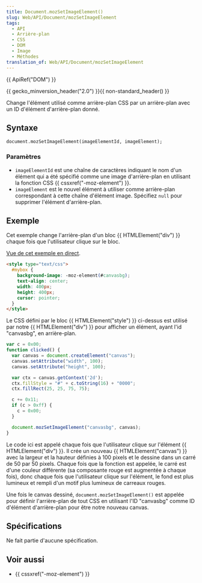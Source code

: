 ```yaml
---
title: Document.mozSetImageElement()
slug: Web/API/Document/mozSetImageElement
tags:
  - API
  - Arrière-plan
  - CSS
  - DOM
  - Image
  - Méthodes
translation_of: Web/API/Document/mozSetImageElement
---
```

{{ ApiRef("DOM") }}

{{ gecko_minversion_header("2.0") }}{{ non-standard_header() }}

Change l'élément utilisé comme arrière-plan CSS par un arrière-plan avec un ID d'élément d'arrière-plan donné.

## Syntaxe

    document.mozSetImageElement(imageElementId, imageElement);

### Paramètres

- `imageElementId` est une chaîne de caractères indiquant le nom d'un élément qui a été spécifié comme une image d'arrière-plan en utilisant la fonction CSS {{ cssxref("-moz-element") }}.
- `imageElement` est le nouvel élément à utiliser comme arrière-plan correspondant à cette chaîne d'élément image. Spécifiez `null` pour supprimer l'élément d'arrière-plan.

## Exemple

Cet exemple change l'arrière-plan d'un bloc {{ HTMLElement("div") }} chaque fois que l'utilisateur clique sur le bloc.

[Vue de cet exemple en direct](/samples/domref/mozSetImageElement.html).

```html
<style type="text/css">
  #mybox {
    background-image: -moz-element(#canvasbg);
    text-align: center;
    width: 400px;
    height: 400px;
    cursor: pointer;
  }
</style>
```

Le CSS défini par le bloc {{ HTMLElement("style") }} ci-dessus est utilisé par notre {{ HTMLElement("div") }} pour afficher un élément, ayant l'id "canvasbg", en arrière-plan.

```js
var c = 0x00;
function clicked() {
  var canvas = document.createElement("canvas");
  canvas.setAttribute("width", 100);
  canvas.setAttribute("height", 100);

  var ctx = canvas.getContext('2d');
  ctx.fillStyle = "#" + c.toString(16) + "0000";
  ctx.fillRect(25, 25, 75, 75);

  c += 0x11;
  if (c > 0xff) {
    c = 0x00;
  }

  document.mozSetImageElement("canvasbg", canvas);
}
```

Le code ici est appelé chaque fois que l'utilisateur clique sur l'élément {{ HTMLElement("div") }}. Il crée un nouveau {{ HTMLElement("canvas") }} avec la largeur et la hauteur définies à 100 pixels et le dessine dans un carré de 50 par 50 pixels. Chaque fois que la fonction est appelée, le carré est d'une couleur différente (sa composante rouge est augmentée à chaque fois), donc chaque fois que l'utilisateur clique sur l'élément, le fond est plus lumineux et rempli d'un motif plus lumineux de carreaux rouges.

Une fois le canvas dessiné, `document.mozSetImageElement()` est appelée pour définir l'arrière-plan de tout CSS en utilisant l'ID "canvasbg" comme ID d'élément d'arrière-plan pour être notre nouveau canvas.

## Spécifications

Ne fait partie d'aucune spécification.

## Voir aussi

- {{ cssxref("-moz-element") }}
